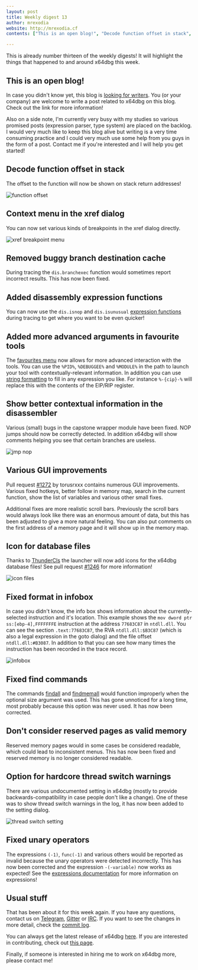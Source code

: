 ```yaml
---
layout: post
title: Weekly digest 13
author: mrexodia
website: http://mrexodia.cf
contents: ["This is an open blog!", "Decode function offset in stack", "Context menu in the xref dialog", "Removed buggy branch destination cache", "Added disassembly expression functions", "Added more advanced arguments in favourite tools", "Show better contextual information in the disassembler", "Various GUI improvements", "Icon for database files", "Fixed format in infobox", "Fixed find commands", "Don't consider reserved pages as valid memory", "Option for hardcore thread switch warnings", "Fixed unary operators", "Usual stuff"]

---
```


This is already number thirteen of the weekly digests! It will highlight the things that happened to and around x64dbg this week.

## This is an open blog!

In case you didn't know yet, this blog is [looking for writers](http://x64dbg.com/blog/2016/07/09/Looking-for-writers.html). You (or your company) are welcome to write a post related to x64dbg on this blog. Check out the link for more information!

Also on a side note, I'm currently very busy with my studies so various promised posts (expression parser, type system) are placed on the backlog. I would very much like to keep this blog alive but writing is a very time consuming practice and I could very much use some help from you guys in the form of a post. Contact me if you're interested and I will help you get started!

## Decode function offset in stack

The offset to the function will now be shown on stack return addresses!

![function offset](https://i.imgur.com/YT9qBbm.png)

## Context menu in the xref dialog

You can now set various kinds of breakpoints in the xref dialog directly.

![xref breakpoint menu](https://i.imgur.com/bsOwHhF.png)

## Removed buggy branch destination cache

During tracing the `dis.branchexec` function would sometimes report incorrect results. This has now been fixed.

## Added disassembly expression functions

You can now use the `dis.isnop` and `dis.isunusual` [expression functions](http://help.x64dbg.com/en/latest/introduction/Expression-functions.html#disassembly) during tracing to get where you want to be even quicker!

## Added more advanced arguments in favourite tools

The [favourites menu](http://help.x64dbg.com/en/latest/gui/menus/Favourites.html) now allows for more advanced interaction with the tools. You can use the `%PID%`, `%DEBUGGEE%` and `%MODULE%` in the path to launch your tool with contextually-relevant information. In addition you can use [string formatting](http://help.x64dbg.com/en/latest/introduction/Formatting.html) to fill in any expression you like. For instance `%-{cip}-%` will replace this with the contents of the EIP/RIP register.

## Show better contextual information in the disassembler

Various (small) bugs in the capstone wrapper module have been fixed. NOP jumps should now be correctly detected. In addition x64dbg will show comments helping you see that certain branches are useless.

![jmp nop](https://i.imgur.com/eESeLQy.png)

## Various GUI improvements

Pull request [#1272](https://github.com/x64dbg/x64dbg/pull/1272) by torusrxxx contains numerous GUI improvements. Various fixed hotkeys, better follow in memory map, search in the current function, show the list of variables and various other small fixes.

Additional fixes are more realistic scroll bars. Previously the scroll bars would always look like there was an enormous amount of data, but this has been adjusted to give a more natural feeling. You can also put comments on the first address of a memory page and it will show up in the memory map.

## Icon for database files

Thanks to [ThunderCls](https://github.com/ThunderCls) the launcher will now add icons for the x64dbg database files! See pull request [#1246](https://github.com/x64dbg/x64dbg/pull/1246) for more information!

![icon files](https://i.imgur.com/m8BGgnN.png)

## Fixed format in infobox

In case you didn't know, the info box shows information about the currently-selected instruction and it's location. This example shows the `mov dword ptr ss:[ebp-4],FFFFFFFE` instruction at the address `77683C87` in `ntdll.dll`. You can see the section `.text:77683C87`, the RVA `ntdll.dll:$B3C87` (which is also a legal expression in the goto dialog) and the file offset `ntdll.dll:#B3087`. In addition to that you can see how many times the instruction has been recorded in the trace record.

![infobox](https://i.imgur.com/ZTZzcXd.png)

## Fixed find commands

The commands [findall](http://x64dbg.readthedocs.io/en/latest/commands/searching/findall.html) and [findmemall](http://x64dbg.readthedocs.io/en/latest/commands/searching/findallmem.html) would function improperly when the optional size argument was used. This has gone unnoticed for a long time, most probably because this option was never used. It has now been corrected.

## Don't consider reserved pages as valid memory

Reserved memory pages would in some cases be considered readable, which could lead to inconsistent menus. This has now been fixed and reserved memory is no longer considered readable.

## Option for hardcore thread switch warnings

There are various undocumented setting in x64dbg (mostly to provide backwards-compatibility in case people don't like a change). One of these was to show thread switch warnings in the log, it has now been added to the setting dialog.

![thread switch setting](https://i.imgur.com/F0qUvK7.png)

## Fixed unary operators

The expressions `(-1)`, `func(-1)` and various others would be reported as invalid because the unary operators were detected incorrectly. This has now been corrected and the expression `-(-variable)` now works as expected! See the [expressions documentation](http://x64dbg.readthedocs.io/en/latest/introduction/Expressions.html) for more information on expressions!

## Usual stuff

That has been about it for this week again. If you have any questions, contact us on [Telegram](http://telegram.x64dbg.com), [Gitter](http://gitter.x64dbg.com) or [IRC](http://webchat.freenode.net/?channels=x64dbg). If you want to see the changes in more detail, check the [commit log](https://github.com/x64dbg/x64dbg/commits).

You can always get the latest release of x64dbg [here](http://releases.x64dbg.com). If you are interested in contributing, check out [this page](http://contribute.x64dbg.com).

Finally, if someone is interested in hiring me to work on x64dbg more, please contact me!